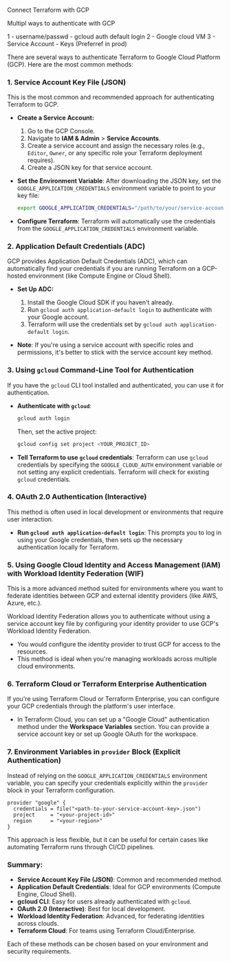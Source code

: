 Connect Terraform with GCP

Multipl ways to authenticate with GCP

1 - username/passwd - gcloud auth default login
2 - Google cloud VM
3 - Service Account - Keys (Preferref in prod)

There are several ways to authenticate Terraform to Google Cloud Platform (GCP). Here are the most common methods:

### 1. **Service Account Key File (JSON)**
   This is the most common and recommended approach for authenticating Terraform to GCP.

   - **Create a Service Account:**
     1. Go to the GCP Console.
     2. Navigate to **IAM & Admin** > **Service Accounts**.
     3. Create a service account and assign the necessary roles (e.g., `Editor`, `Owner`, or any specific role your Terraform deployment requires).
     4. Create a JSON key for that service account.

   - **Set the Environment Variable**:
     After downloading the JSON key, set the `GOOGLE_APPLICATION_CREDENTIALS` environment variable to point to your key file:
     ```bash
     export GOOGLE_APPLICATION_CREDENTIALS="/path/to/your/service-account-file.json"
     ```
   - **Configure Terraform**:
     Terraform will automatically use the credentials from the `GOOGLE_APPLICATION_CREDENTIALS` environment variable.

### 2. **Application Default Credentials (ADC)**
   GCP provides Application Default Credentials (ADC), which can automatically find your credentials if you are running Terraform on a GCP-hosted environment (like Compute Engine or Cloud Shell).

   - **Set Up ADC:**
     1. Install the Google Cloud SDK if you haven't already.
     2. Run `gcloud auth application-default login` to authenticate with your Google account.
     3. Terraform will use the credentials set by `gcloud auth application-default login`.

   - **Note**: If you're using a service account with specific roles and permissions, it's better to stick with the service account key method.

### 3. **Using `gcloud` Command-Line Tool for Authentication**
   If you have the `gcloud` CLI tool installed and authenticated, you can use it for authentication.

   - **Authenticate with `gcloud`**:
     ```bash
     gcloud auth login
     ```
     Then, set the active project:
     ```bash
     gcloud config set project <YOUR_PROJECT_ID>
     ```

   - **Tell Terraform to use `gcloud` credentials**:
     Terraform can use `gcloud` credentials by specifying the `GOOGLE_CLOUD_AUTH` environment variable or not setting any explicit credentials. Terraform will check for existing `gcloud` credentials.

### 4. **OAuth 2.0 Authentication (Interactive)**
   This method is often used in local development or environments that require user interaction.

   - **Run `gcloud auth application-default login`**:
     This prompts you to log in using your Google credentials, then sets up the necessary authentication locally for Terraform.

### 5. **Using Google Cloud Identity and Access Management (IAM) with Workload Identity Federation (WIF)**
   This is a more advanced method suited for environments where you want to federate identities between GCP and external identity providers (like AWS, Azure, etc.).

   Workload Identity Federation allows you to authenticate without using a service account key file by configuring your identity provider to use GCP's Workload Identity Federation.

   - You would configure the identity provider to trust GCP for access to the resources.
   - This method is ideal when you're managing workloads across multiple cloud environments.

### 6. **Terraform Cloud or Terraform Enterprise Authentication**
   If you're using Terraform Cloud or Terraform Enterprise, you can configure your GCP credentials through the platform's user interface.

   - In Terraform Cloud, you can set up a "Google Cloud" authentication method under the **Workspace Variables** section. You can provide a service account key or set up Google OAuth for the workspace.

### 7. **Environment Variables in `provider` Block (Explicit Authentication)**
   Instead of relying on the `GOOGLE_APPLICATION_CREDENTIALS` environment variable, you can specify your credentials explicitly within the `provider` block in your Terraform configuration.

   ```hcl
   provider "google" {
     credentials = file("<path-to-your-service-account-key>.json")
     project     = "<your-project-id>"
     region      = "<your-region>"
   }
   ```

   This approach is less flexible, but it can be useful for certain cases like automating Terraform runs through CI/CD pipelines.

### Summary:
- **Service Account Key File (JSON)**: Common and recommended method.
- **Application Default Credentials**: Ideal for GCP environments (Compute Engine, Cloud Shell).
- **gcloud CLI**: Easy for users already authenticated with `gcloud`.
- **OAuth 2.0 (Interactive)**: Best for local development.
- **Workload Identity Federation**: Advanced, for federating identities across clouds.
- **Terraform Cloud**: For teams using Terraform Cloud/Enterprise.

Each of these methods can be chosen based on your environment and security requirements.